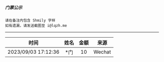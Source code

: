 
##### 门票公示

```
请在备注内包含 Shmily 字样
如有遗漏，请发送截图至 i@lqzh.me
```


<hr />


| 时间 | 姓名 | 金额 | 来源 |
| :---: | :---: | :---: | :---: |
| 2023/09/03 17:12:36 | *门 | 10 | Wechat |
